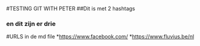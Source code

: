 #TESTING GIT WITH PETER
##Dit is met 2 hashtags
### en dit zijn er drie

#URLS in de md file
*https://www.facebook.com/
*https://www.fluvius.be/nl